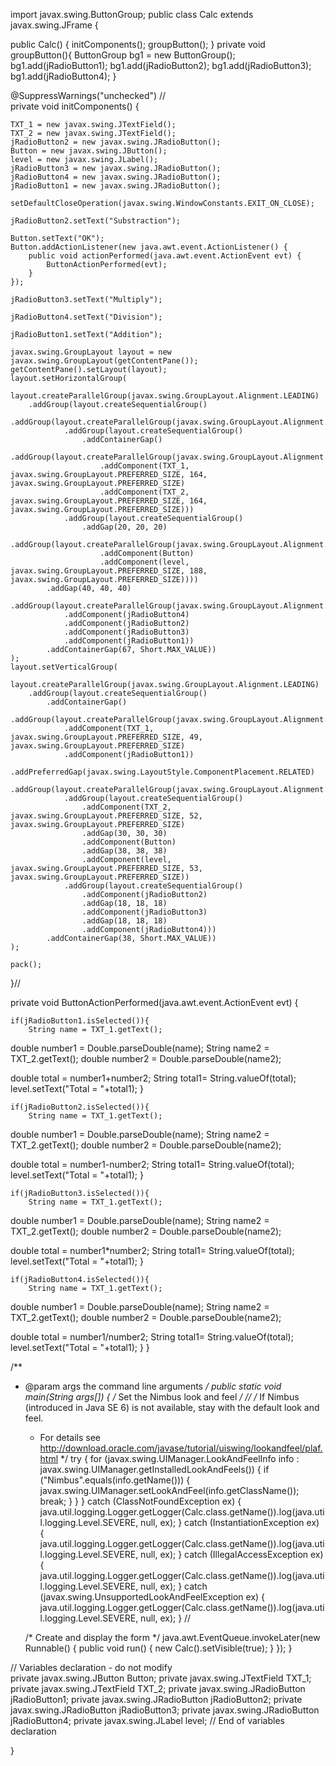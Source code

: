 import javax.swing.ButtonGroup; 
public class Calc extends javax.swing.JFrame {

public Calc() {
    initComponents();
    groupButton();
}
private void groupButton(){
    ButtonGroup bg1 = new ButtonGroup();
    bg1.add(jRadioButton1);
    bg1.add(jRadioButton2);
    bg1.add(jRadioButton3);
    bg1.add(jRadioButton4);
}


@SuppressWarnings("unchecked")
// <editor-fold defaultstate="collapsed" desc="Generated Code">                          
private void initComponents() {

    TXT_1 = new javax.swing.JTextField();
    TXT_2 = new javax.swing.JTextField();
    jRadioButton2 = new javax.swing.JRadioButton();
    Button = new javax.swing.JButton();
    level = new javax.swing.JLabel();
    jRadioButton3 = new javax.swing.JRadioButton();
    jRadioButton4 = new javax.swing.JRadioButton();
    jRadioButton1 = new javax.swing.JRadioButton();

    setDefaultCloseOperation(javax.swing.WindowConstants.EXIT_ON_CLOSE);

    jRadioButton2.setText("Substraction");

    Button.setText("OK");
    Button.addActionListener(new java.awt.event.ActionListener() {
        public void actionPerformed(java.awt.event.ActionEvent evt) {
            ButtonActionPerformed(evt);
        }
    });

    jRadioButton3.setText("Multiply");

    jRadioButton4.setText("Division");

    jRadioButton1.setText("Addition");

    javax.swing.GroupLayout layout = new javax.swing.GroupLayout(getContentPane());
    getContentPane().setLayout(layout);
    layout.setHorizontalGroup(
        layout.createParallelGroup(javax.swing.GroupLayout.Alignment.LEADING)
        .addGroup(layout.createSequentialGroup()
            .addGroup(layout.createParallelGroup(javax.swing.GroupLayout.Alignment.LEADING)
                .addGroup(layout.createSequentialGroup()
                    .addContainerGap()
                    .addGroup(layout.createParallelGroup(javax.swing.GroupLayout.Alignment.LEADING)
                        .addComponent(TXT_1, javax.swing.GroupLayout.PREFERRED_SIZE, 164, javax.swing.GroupLayout.PREFERRED_SIZE)
                        .addComponent(TXT_2, javax.swing.GroupLayout.PREFERRED_SIZE, 164, javax.swing.GroupLayout.PREFERRED_SIZE)))
                .addGroup(layout.createSequentialGroup()
                    .addGap(20, 20, 20)
                    .addGroup(layout.createParallelGroup(javax.swing.GroupLayout.Alignment.LEADING)
                        .addComponent(Button)
                        .addComponent(level, javax.swing.GroupLayout.PREFERRED_SIZE, 188, javax.swing.GroupLayout.PREFERRED_SIZE))))
            .addGap(40, 40, 40)
            .addGroup(layout.createParallelGroup(javax.swing.GroupLayout.Alignment.LEADING)
                .addComponent(jRadioButton4)
                .addComponent(jRadioButton2)
                .addComponent(jRadioButton3)
                .addComponent(jRadioButton1))
            .addContainerGap(67, Short.MAX_VALUE))
    );
    layout.setVerticalGroup(
        layout.createParallelGroup(javax.swing.GroupLayout.Alignment.LEADING)
        .addGroup(layout.createSequentialGroup()
            .addContainerGap()
            .addGroup(layout.createParallelGroup(javax.swing.GroupLayout.Alignment.BASELINE)
                .addComponent(TXT_1, javax.swing.GroupLayout.PREFERRED_SIZE, 49, javax.swing.GroupLayout.PREFERRED_SIZE)
                .addComponent(jRadioButton1))
            .addPreferredGap(javax.swing.LayoutStyle.ComponentPlacement.RELATED)
            .addGroup(layout.createParallelGroup(javax.swing.GroupLayout.Alignment.LEADING)
                .addGroup(layout.createSequentialGroup()
                    .addComponent(TXT_2, javax.swing.GroupLayout.PREFERRED_SIZE, 52, javax.swing.GroupLayout.PREFERRED_SIZE)
                    .addGap(30, 30, 30)
                    .addComponent(Button)
                    .addGap(38, 38, 38)
                    .addComponent(level, javax.swing.GroupLayout.PREFERRED_SIZE, 53, javax.swing.GroupLayout.PREFERRED_SIZE))
                .addGroup(layout.createSequentialGroup()
                    .addComponent(jRadioButton2)
                    .addGap(18, 18, 18)
                    .addComponent(jRadioButton3)
                    .addGap(18, 18, 18)
                    .addComponent(jRadioButton4)))
            .addContainerGap(38, Short.MAX_VALUE))
    );

    pack();
}// </editor-fold>                        

private void ButtonActionPerformed(java.awt.event.ActionEvent evt) {                                       

    if(jRadioButton1.isSelected()){
        String name = TXT_1.getText();
   double number1 = Double.parseDouble(name);
   String name2 = TXT_2.getText();
   double number2 = Double.parseDouble(name2);

   double total = number1+number2;
   String total1= String.valueOf(total);
    level.setText("Total = "+total1);
    }

    if(jRadioButton2.isSelected()){
        String name = TXT_1.getText();
   double number1 = Double.parseDouble(name);
   String name2 = TXT_2.getText();
   double number2 = Double.parseDouble(name2);

   double total = number1-number2;
   String total1= String.valueOf(total);
    level.setText("Total = "+total1);
    }

    if(jRadioButton3.isSelected()){
        String name = TXT_1.getText();
   double number1 = Double.parseDouble(name);
   String name2 = TXT_2.getText();
   double number2 = Double.parseDouble(name2);

   double total = number1*number2;
   String total1= String.valueOf(total);
    level.setText("Total = "+total1);
    }

    if(jRadioButton4.isSelected()){
        String name = TXT_1.getText();
   double number1 = Double.parseDouble(name);
   String name2 = TXT_2.getText();
   double number2 = Double.parseDouble(name2);

   double total = number1/number2;
   String total1= String.valueOf(total);
    level.setText("Total = "+total1);
    }
}                                      

/**
 * @param args the command line arguments
 */
public static void main(String args[]) {
    /* Set the Nimbus look and feel */
    //<editor-fold defaultstate="collapsed" desc=" Look and feel setting code (optional) ">
    /* If Nimbus (introduced in Java SE 6) is not available, stay with the default look and feel.
     * For details see http://download.oracle.com/javase/tutorial/uiswing/lookandfeel/plaf.html 
     */
    try {
        for (javax.swing.UIManager.LookAndFeelInfo info : javax.swing.UIManager.getInstalledLookAndFeels()) {
            if ("Nimbus".equals(info.getName())) {
                javax.swing.UIManager.setLookAndFeel(info.getClassName());
                break;
            }
        }
    } catch (ClassNotFoundException ex) {
        java.util.logging.Logger.getLogger(Calc.class.getName()).log(java.util.logging.Level.SEVERE, null, ex);
    } catch (InstantiationException ex) {
        java.util.logging.Logger.getLogger(Calc.class.getName()).log(java.util.logging.Level.SEVERE, null, ex);
    } catch (IllegalAccessException ex) {
        java.util.logging.Logger.getLogger(Calc.class.getName()).log(java.util.logging.Level.SEVERE, null, ex);
    } catch (javax.swing.UnsupportedLookAndFeelException ex) {
        java.util.logging.Logger.getLogger(Calc.class.getName()).log(java.util.logging.Level.SEVERE, null, ex);
    }
    //</editor-fold>

    /* Create and display the form */
    java.awt.EventQueue.invokeLater(new Runnable() {
        public void run() {
            new Calc().setVisible(true);
        }
    });
}

// Variables declaration - do not modify                     
private javax.swing.JButton Button;
private javax.swing.JTextField TXT_1;
private javax.swing.JTextField TXT_2;
private javax.swing.JRadioButton jRadioButton1;
private javax.swing.JRadioButton jRadioButton2;
private javax.swing.JRadioButton jRadioButton3;
private javax.swing.JRadioButton jRadioButton4;
private javax.swing.JLabel level;
// End of variables declaration                   

}
